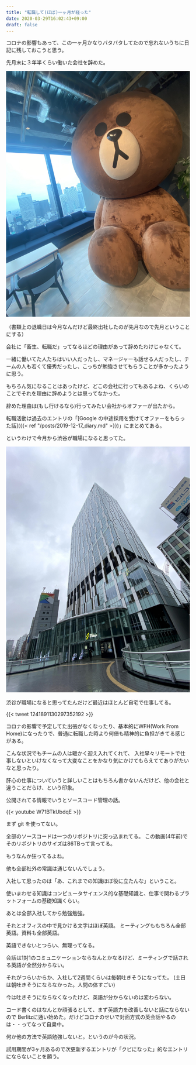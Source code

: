 ```yaml
---
title: "転職して(ほぼ)一ヶ月が経った"
date: 2020-03-29T16:02:43+09:00
draft: false
---
```


コロナの影響もあって、この一ヶ月かなりバタバタしてたので忘れないうちに日記に残しておこうと思う。

先月末に３年半くらい働いた会社を辞めた。

[![LINE](/images/2020-03-29_line.jpg)](/images/2020-03-29_line.jpg)

（書類上の退職日は今月なんだけど最終出社したのが先月なので先月ということにする）

会社に「畜生、転職だ」ってなるほどの理由があって辞めたわけじゃなくて。

一緒に働いてた人たちはいい人だったし、マネージャーも話せる人だったし、チームの人も若くて優秀だったし、こっちが勉強させてもらうことが多かったように思う。

もちろん気になることはあったけど、どこの会社に行ってもあるよね、くらいのことでそれを理由に辞めようとは思ってなかった。

辞めた理由は(もし行けるなら)行ってみたい会社からオファーが出たから。

転職活動は過去のエントリの「[Google の中途採用を受けてオファーをもらった話]({{< ref "/posts/2019-12-17_diary.md" >}})」にまとめてある。

というわけで今月から渋谷が職場になると思ってた。

[![Google](/images/2020-03-29_google.jpg)](/images/2020-03-29_google.jpg)

渋谷が職場になると思ってたんだけど最近はほとんど自宅で仕事してる。

{{< tweet 1241891130297352192 >}}

コロナの影響で予定してた出張がなくなったり、基本的にWFH(Work From Home)になったりで、普通に転職した時より何倍も精神的に負担がきてる感じがある。

こんな状況でもチームの人は暖かく迎え入れてくれて、
入社早々リモートで仕事しないといけなくなって大変なことをかなり気にかけてもらえててありがたいなと思ったり。


肝心の仕事についていうと詳しいことはもちろん書かないんだけど、他の会社と違うことだらけ、という印象。

公開されてる情報でいうとソースコード管理の話。

{{< youtube W71BTkUbdqE >}}

まず git を使ってない。

全部のソースコードは一つのリポジトリに突っ込まれてる。
この動画(4年前)でそのリポジトリのサイズは86TBって言ってる。

もうなんか狂ってるよね。

他も全部社外の常識は通じないんでしょう。

入社して思ったのは「あ、これまでの知識ほぼ役に立たんな」ということ。

使いまわせる知識はコンピュータサイエンス的な基礎知識と、仕事で関わるプラットフォームの基礎知識くらい。

あとは全部入社してから勉強勉強。

それとオフィスの中で見かける文字はほぼ英語。
ミーティングももちろん全部英語。資料も全部英語。

英語できないとつらい、無理ってなる。

会話は1対1のコミュニケーションならなんとかなるけど、ミーティングで話される英語が全然分からない。

それがつらいからか、入社して2週間くらいは毎朝吐きそうになってた。
(土日は朝吐きそうにならなかった。人間の体すごい)

今は吐きそうにならなくなったけど、英語が分からないのは変わらない。

コード書くのはなんとか頑張るとして、まず英語力を改善しないと話にならないので
Berlitzに通い始めた。だけどコロナのせいで対面方式の英会話やるのは・・ってなって自粛中。

何か他の方法で英語勉強しないと。というのが今の状況。

試用期間が3ヶ月あるので次更新するエントリが「クビになった」的なエントリにならないことを願う。
